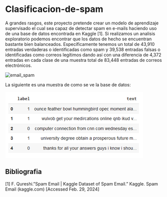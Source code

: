 # Clasificacion-de-spam
A grandes rasgos, este proyecto pretende crear un modelo de aprendizaje supervisado el cual sea capaz de detectar spam en e-mails haciendo uso de una base de datos encontrada en Kaggle [1]. Si realizamos un analisis exploratorio podemos encontrar que los datos de hecho se encuentran bastante bien balanceados. Específicamente tenemos un total de 43,910 entradas verdaderas o identificadas como spam y 39,538 entradas falsas o identificadas como correos legítimos dando así con una diferencia de 4,372 entradas en cada clase de una muestra total de 83,448 entradas de correos electrónicos.

![email_spam](./Clasificacion-de-spam/images/email_spam.png)

La siguiente es una muestra de como se ve la base de datos:

![database](./images/database.png)

## Bibliografia
[1] F. Qureshi.”Spam Email | Kaggle Dataset of Spam Email.” Kaggle. Spam Email (kaggle.com) [Accessed Feb. 29, 2024]

